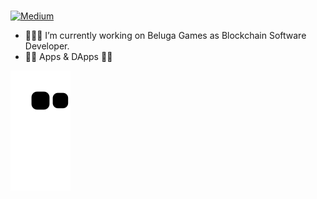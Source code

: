 ###



[![Medium](https://img.shields.io/badge/medium-kemaleb-brightgreen)](https://kemaleb.medium.com)

- 👨🏽‍💻 I’m currently working on Beluga Games as Blockchain Software Developer.
- 🦾🚀 Apps & DApps 🦦💙

![snake svg](https://github.com/emrbli/emrbli/blob/output/github-contribution-grid-snake.svg)
